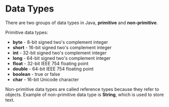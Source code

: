 # Data Types

There are two groups of data types in Java, **primitive** and **non-primitive**.

Primitive data types:
- **byte** - 8-bit signed two's complement integer
- **short** - 16-bit signed two's complement integer
- **int** - 32-bit signed two's complement integer
- **long** - 64-bit signed two's complement integer
- **float** - 32-bit IEEE 754 floating point
- **double** - 64-bit IEEE 754 floating point
- **boolean** - true or false
- **char** - 16-bit Unicode character

Non-primitive data types are called reference types because they refer to objects.
Example of non-primitive data type is **String**, which is used to store text.
